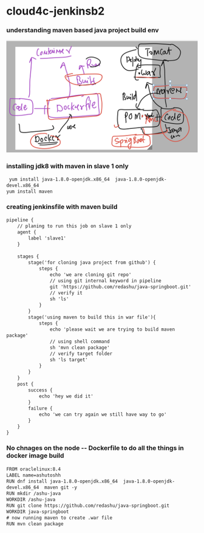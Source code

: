 # cloud4c-jenkinsb2

### understanding maven based java project build env

<img src="javae.png">

### installing jdk8 with maven in slave 1 only 

```
 yum install java-1.8.0-openjdk.x86_64  java-1.8.0-openjdk-devel.x86_64
yum install maven 
```

### creating jenkinsfile with maven build

```
pipeline {
    // planing to run this job on slave 1 only 
    agent {
        label 'slave1'
    }

    stages {
        stage('for cloning java project from github') {
            steps {
                echo 'we are cloning git repo'
                // using git internal keyword in pipeline
                git 'https://github.com/redashu/java-springboot.git'
                // verify it 
                sh 'ls'
            }
        }
        stage('using maven to build this in war file'){
            steps {
                echo 'please wait we are trying to build maven package'
                // using shell command 
                sh 'mvn clean package'
                // verify target folder
                sh 'ls target'
            }
        }
    }
    post {
        success {
            echo 'hey we did it'
        }
        failure {
            echo 'we can try again we still have way to go'
        }
    }
}

```

### No chnages on the node -- Dockerfile to do all the things in docker image build

```
FROM oraclelinux:8.4
LABEL name=ashutoshh
RUN dnf install java-1.8.0-openjdk.x86_64  java-1.8.0-openjdk-devel.x86_64  maven git -y 
RUN mkdir /ashu-java
WORKDIR /ashu-java
RUN git clone https://github.com/redashu/java-springboot.git 
WORKDIR java-springboot
# now running maven to create .war file 
RUN mvn clean package
```

